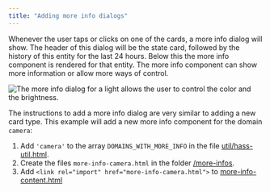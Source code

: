 ```yaml
---
title: "Adding more info dialogs"
---
```


Whenever the user taps or clicks on one of the cards, a more info dialog will show. The header of this dialog will be the state card, followed by the history of this entity for the last 24 hours. Below this the more info component is rendered for that entity. The more info component can show more information or allow more ways of control.

<img
  src='/img/en/frontend/frontend-more-info-light.png'
  alt='The more info dialog for a light allows the user to control the color and the brightness.'
/>

The instructions to add a more info dialog are very similar to adding a new card type. This example will add a new more info component for the domain `camera`:

 1. Add `'camera'` to the array `DOMAINS_WITH_MORE_INFO` in the file [util/hass-util.html](https://github.com/home-assistant/home-assistant-polymer/blob/master/src/util/hass-util.html#L24).
 2. Create the files `more-info-camera.html` in the folder [/more-infos](https://github.com/home-assistant/home-assistant-polymer/tree/master/src/more-infos).
 4. Add `<link rel="import" href="more-info-camera.html">` to [more-info-content.html](https://github.com/home-assistant/home-assistant-polymer/blob/master/src/more-infos/more-info-content.html)
